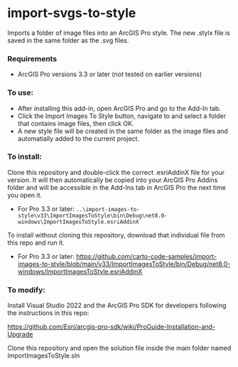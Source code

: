 # import-svgs-to-style
Imports a folder of image files into an ArcGIS Pro style. The new .stylx file is saved in the same folder as the .svg files. 

### Requirements
- ArcGIS Pro versions 3.3 or later (not tested on earlier versions)

### To use:
- After installing this add-in, open ArcGIS Pro and go to the Add-In tab. 
- Click the Import Images To Style button, navigate to and select a folder that contains image files, then click OK. 
- A new style file will be created in the same folder as the image files and automatially added to the current project. 

### To install:
Clone this repository and double-click the correct .esriAddinX file for your version. It will then automatically be copied into your ArcGIS Pro Addins folder and will  be accessible in the Add-Ins tab in ArcGIS Pro the next time you open it.
- For Pro 3.3 or later:
`..\import-images-to-style\v33\ImportImagesToStyle\bin\Debug\net8.0-windows\ImportImagesToStyle.esriAddinX`

To install without cloning this repository, download that individual file from this repo and run it.
- For Pro 3.3 or later:
https://github.com/carto-code-samples/import-images-to-style/blob/main/v33/ImportImagesToStyle/bin/Debug/net8.0-windows/ImportImagesToStyle.esriAddinX

### To modify:
Install Visual Studio 2022 and the ArcGIS Pro SDK for developers following the instructions in this repo:

https://github.com/Esri/arcgis-pro-sdk/wiki/ProGuide-Installation-and-Upgrade

Clone this repository and open the solution file inside the main folder named ImportImagesToStyle.sln
